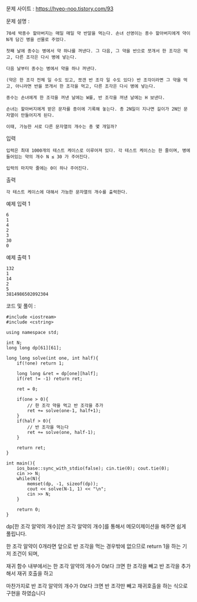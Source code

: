 문제 사이트 : https://hyeo-noo.tistory.com/93

문제 설명 :

    70세 박종수 할아버지는 매일 매일 약 반알을 먹는다. 손녀 선영이는 종수 할아버지에게 약이 N개 담긴 병을 선물로 주었다.

    첫째 날에 종수는 병에서 약 하나를 꺼낸다. 그 다음, 그 약을 반으로 쪼개서 한 조각은 먹고, 다른 조각은 다시 병에 넣는다.

    다음 날부터 종수는 병에서 약을 하나 꺼낸다. 
    
    (약은 한 조각 전체 일 수도 있고, 쪼갠 반 조각 일 수도 있다) 반 조각이라면 그 약을 먹고, 아니라면 반을 쪼개서 한 조각을 먹고, 다른 조각은 다시 병에 넣는다.

    종수는 손녀에게 한 조각을 꺼낸 날에는 W를, 반 조각을 꺼낸 날에는 H 보낸다.
    
    손녀는 할아버지에게 받은 문자를 종이에 기록해 놓는다. 총 2N일이 지나면 길이가 2N인 문자열이 만들어지게 된다. 
    
    이때, 가능한 서로 다른 문자열의 개수는 총 몇 개일까?

입력

    입력은 최대 1000개의 테스트 케이스로 이루어져 있다. 각 테스트 케이스는 한 줄이며, 병에 들어있는 약의 개수 N ≤ 30 가 주어진다.

    입력의 마지막 줄에는 0이 하나 주어진다.

출력

    각 테스트 케이스에 대해서 가능한 문자열의 개수를 출력한다.

예제 입력 1

    6
    1
    4
    2
    3
    30
    0
    
예제 출력 1 

    132
    1
    14
    2
    5
    3814986502092304


코드 및 풀이 :

    #include <iostream>
    #include <cstring>

    using namespace std;

    int N;
    long long dp[61][61];

    long long solve(int one, int half){
        if(!one) return 1;

        long long &ret = dp[one][half];
        if(ret != -1) return ret;

        ret = 0;

        if(one > 0){
            // 한 조각 약을 먹고 반 조각을 추가
            ret += solve(one-1, half+1);
        }
        if(half > 0){
            // 반 조각을 먹는다
            ret += solve(one, half-1);
        }

        return ret;
    }

    int main(){
        ios_base::sync_with_stdio(false); cin.tie(0); cout.tie(0);
        cin >> N;
        while(N){
            memset(dp, -1, sizeof(dp));
            cout << solve(N-1, 1) << "\n";
            cin >> N;
        }

        return 0;
    }


dp[한 조각 알약의 개수][반 조각 알약의 개수]를 통해서 메모이제이션을 해주면 쉽게 풀립니다.

한 조각 알약이 0개라면 앞으로 반 조각을 먹는 경우밖에 없으므로 return 1을 하는 기저 조건이 되며,

재귀 함수 내부에서는 한 조각 알약의 개수가 0보다 크면 한 조각을 빼고 반 조각을 추가해서 재귀 호출을 하고

마찬가지로 반 조각 알약의 개수가 0보다 크면 반 조각만 빼고 재귀호출을 하는 식으로 구현을 하였습니다
